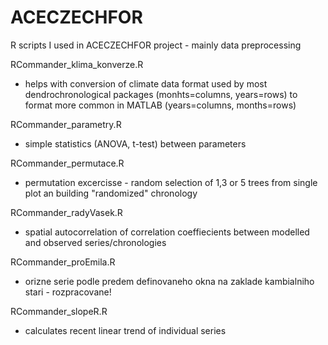 # ACECZECHFOR
R scripts I used in ACECZECHFOR project - mainly data preprocessing

RCommander_klima_konverze.R
- helps with conversion of climate data format used by most dendrochronological packages (monhts=columns, years=rows) to format more common in MATLAB (years=columns, months=rows)

RCommander_parametry.R
- simple statistics (ANOVA, t-test) between parameters

RCommander_permutace.R
- permutation excercisse - random selection of 1,3 or 5 trees from single plot an building "randomized" chronology

RCommander_radyVasek.R
- spatial autocorrelation of correlation coeffiecients between modelled and observed series/chronologies

RCommander_proEmila.R
- orizne serie podle predem definovaneho okna na zaklade kambialniho stari - rozpracovane!

RCommander_slopeR.R
- calculates recent linear trend of individual series
